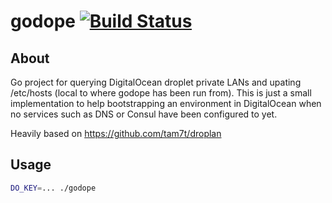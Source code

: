 # godope [![Build Status](https://travis-ci.org/Klazomenai/godope.svg)](https://travis-ci.org/Klazomenai/godope)

## About
Go project for querying DigitalOcean droplet private LANs and upating /etc/hosts (local to where godope has been run from). This is just a small implementation to help bootstrapping an environment in DigitalOcean when no services such as DNS or Consul have been configured to yet.

Heavily based on https://github.com/tam7t/droplan

## Usage
``` sh
DO_KEY=... ./godope
```
